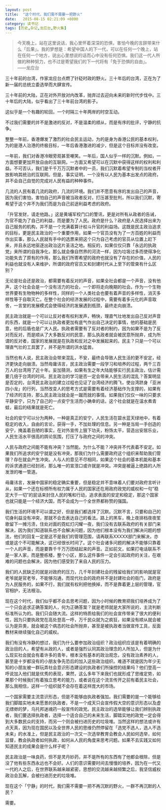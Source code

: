 ```yaml
---
layout: post
title:  "这个时代，我们需不需要一把野火"
date:   2015-08-15 02:21:09 +0800
category: 读书记
tags: [历史,杂记,龙应台,野火集]
---
```


<blockquote>
<p>今天晚上，站在这里说话，我心里怀着深深的恐惧，害怕今晚的言辞带来什么「后果」。我的梦想是：希望中国人的下一代，可以在任何一个晚上，站在任何一个地方，说出心里想说的话而心中没有任何恐惧。我们这一代人所做的种种努力，也不过是寄望我们的下一代将有「免于恐惧的自由」。<br/>
​——龙应台</p>
</blockquote>

<p>三十年前的台湾，作家龙应台点燃了针砭时政的野火。三十年后的台湾，正在为了新一届的总统立委选举而大肆宣传。</p>

<p>﻿三十年前的大陆，正在对外开放对内改革，抛弃过去迎向未来的新时代步伐中。三十年后的大陆，似乎看出了三十年前台湾的影子。﻿</p>

<!--more-->
<p id='more'></p>

<p>﻿这似乎是一个有趣的轮回，一个时隔三十年两岸的时空互动。</p>

<p>﻿不过我们需要的并不是激进的反对，不是温柔的顺从，而是有序的批评，宁静的抗争。﻿</p>

<p>﻿整整一年前，香港爆发了激烈的社会民主运动，为的是身为香港公民的基本权利，为的是港人治港的终极目标，一年后香港激进的减少，但是这个目标并没有改变。﻿</p>

<p>﻿一年前，我们对香港冷眼旁观甚至嘲笑。一年后，国人似乎一样的沉默。例如，一方面想要更加开放自由的互联网，一方面又希望可以在沉默中获得这样的权利和利益。不可否认，我们是千千万万沉默者中的一员，我们沉默着希望专制的当权者开放影响其统治的互联网。但是，事实证明，一个没有以人民为基本出发点的政府，并不会自己自觉的完成对人民有益的种种事件。﻿</p>

<p>﻿几流的人民有着几流的政府，几流的环境。我们并不愿意有序的发出自己的声音，因为我们害怕，害怕自己的声音被当政者反对，打压甚至批判，所以我们沉默，寄希望于这个并不为我们而是为自己前途利益考虑的政府。﻿</p>

<p>﻿「升官发财，请走他路。」这是黄埔军校门口的警讯，更是对所有从政者的告诫，为官不能为了自己的利益，而是要为了人民。政府是什么？政府是人民选择出来为自己服务的机构，并不是一个充满着算计权斗升官的利益场。这既是民主政治追求的目标，更是民主政治的一个重要作用，如果一个官员没有为了一方百姓的利益而作出实事，那么人民就有手中的选票来把这个只为自己考虑的官员从位置上赶下来，并且永远地驱逐出政治这片圣洁之地。相反的，如果仅仅只靠「永远的执政党」来所谓的自我净化，那么就会像自然界的河流一样，因为垃圾过多而使得净化功能失去了原有的作用，那么我们所寄希望的政府也就没有了存在的价值，人民的利益也就没有人来维护，所谓的政府官员又和封建时代从上至下的管束有什么区别？</p>

<p>无论是社会还是政治，都需要有着反对的声音，如果全社会都是一个声音，没有他声，这个社会会是一个没有活力的社会，一个即将走向晚期的社会。作为一个生物世界要有生物物种的多样性，同样的一个人类社会也要有着声音的多样性，消灭多样性等于自取灭亡。在整个社会的经济发展的过程中，需要有着多元化的声音取舍，一言堂的发展模式会使得经济的发展遇到瓶颈，最终走向崩溃。</p>

<p>民主政治就是一个可以让反对者有权利发声，畅快，理直气壮地发出自己反对声音的东西，就是一个可以让执政者更加有底气作出自己决定的事情，他的基础是民意，他的后盾也是广大人民。执政者需要有了反对者的制约，因为如果不是为了反对而反对，而是顺从了大多数反对的民意，那么执政者就会被民意所抛弃，成为所谓的反对者，国家的发展就是在执政和反对之中发展起来的。民主？只是一个可以理直气壮的工具罢了，并不是所谓的洪水猛兽。</p>

<p>当然也有人说，民主政治会带来混乱，不安，最终会导致人民生活的更不安定，经济更快走向崩溃。当然毋庸讳言，民主政治需要一段学习和培养的过程，两千三百万人的台湾用了近十年。妄加猜测，如果有生之年大陆能够实行民主政治，估计需要几倍于台湾的时间。民主政治的学习是否一定会带来人民生活的混乱？答案明显是否定的，台湾民主政治的建立过程也见证了台湾经济的腾飞，使台湾跻身「亚洲四小龙」的行列，当然改变人的思考方式是需要有着经济基础作为支撑的，如果有了经济的支持，那么民主政治就会是一蹴而就的事情。如果我们仅仅一味的只要求平静安宁，只为了自己的一点安宁生活而小确幸的话，这个社会就是在温水煮青蛙，最后的结果就是死亡。</p>

<p>社会的安宁可以分为两种，一种是真正的安宁，人民生活在碧水蓝天绿地中，有着稳定的收入，自由的言论，获得一手，不加处理的信息。另一种是当局一手创造的安宁，掩盖着丑陋的事实，在对外宣传上狠下功夫，粉饰太平，营造出安居乐业，人民生活水平很高的舆论氛围，打压了与政府之间的冲突。</p>

<p>人民与政府之间能不能有冲突？当然能。为什么不能？冲突并不代表着不安定。如果我们所追求的安宁就是没有冲突，那我们为什么需要政府这个组织来帮助我们管理？存在就会产生冲突。人与人的意见不尽相同，如果这个社会的基本机能和基本的诉求通道已经封闭，那么唯一的宣泄口或许就是冲突。冲突是被逼上绝路的人所发泄的唯一管道。</p>

<p>毋庸讳言，发展中国家的稳定确实重要，但是稳定并不意味着人们要对政府言听计从，如果一个还在标榜所有权力属于人民的国家还在用政府政党的威权和一句&quot;稳定大于一切”的屁话来封住人民的嘴和行动，追求表面的安定和稳定，那这个国家也就只能是一个经济大国，而不会成为一个全世界都称赞的强国。</p>

<p>我们生活的环境不可以谓之好，但是我们都选择了沉默。沉默不言，只要和自己的切身利益没有冲突，那就不会去表达自己的看法。路上的黑车，晚上夜排档夜夜笙歌留下一摊污渍，住处对面的霓虹灯闪耀一夜，我们没有去联系政府的有关部门来解决，因为我们知道联系也不会解决问题，因为他们根本没有为我们解决问题的想法，他们的回复一定是这不是我们的管理范围，请再联系XXXXX部门来解决，亦或是这个不可能解决，这已经很长时间了。这个社会诸多问题的解决不能够只靠着一个人的声音，而是要靠千千万万团结起来的声音。正如前文，如果打电话联系不是一家人家，而是整栋楼，整个小区，那么这件事件一定会引起政府的关注，在艰难的问题也会解决，因为他们感受到了来自人民的压力。</p>

<p>我们的人民缺乏的就是对政府的压力，几千年封建社会的残留给我们的影响就是官老爷就是官老爷，不能够沟通，而现代社会的政府并不是封建社会的衙门，政府是为人民服务的，如果不行，我们就有权利把他换掉，而不是靠着更上层的管理，官官相护，无法根治。</p>

<p>现在这个时代，我们似乎都不会去思考问题，因为小时候的教育把我们培养成为了一个只会追求正确答案的人，何为正确答案？就是老师就是大家所说的，主流判断标准所认为的。我们只会随大流。这样的特质给我们的社会宣传带来了很大的便利性，因为只要执政党在高处登高一呼，万千民众就为之疯狂，如果没有顺从就会被认为是异类，就会被这个病态的社会所抛弃，甚至是被执政者当做宣传工具，反面教材来继续强化自己的威权。</p>

<p>我们有没有冷静的想过，我们为什么要参加政治组织？政治组织应该是有着明确的政治目的人，希望有从政的人，或者是强烈认同其政治理念的人所加入，但是为什么现实社会就会有着许多的青年，根本没有基本的政治观念，没有政治素养的人，甚至是十岁都没有的小朋友争先恐后的加入这些政治组织。难道不就是因为年少无知的小朋友被一群玩弄社会意识形态建设的执政者们所操控的结果吗？他们登高一呼说加入他们就是优秀的表现，果然，这么多年下来我们也就形成了思维定势，如果那个时候我们有着独立思考的能力，或者说在这个流言传开之前有着民主社会，那么我相信，这样一个组织就不会存在着这样庞大的市场。</p>

<p>一个国家需要主流意识形态，但是不能够由执政者强加。我们需要的是一个能够给我们脚踏实地未来愿景的执政者，不是一个成天只会宣传假大空的意识形态以及虚无缥缈的梦，乌托邦迷魂药一般宣传的政党。民主政治的选举能够让我们辨别执政者，我们要选择执政者，选择一个适合自己的未来生活，脚踏实地的政党一定会得到大多数民众的支持，而另一个则会被扫进历史的垃圾堆。当然这样的想法或许有点天真，因为现在国民以及全世界人民的思维仍然停留在「选党不选人，选人不选未来」的水准上，但是民主政治的一次又一次选举教育会教会人民如何选举，如何监督，教会执政者如何执政，如何从人民的角度来思考问题。如果不去实践又如何知道民主的成果会是什么样子呢？</p>

<p>民主政治是一味良药，但不是灵丹妙药，并不是所有的东西有了他都会根除，但是没了他有些东西永远也不会好。人们的意识需要时间去慢慢的培养，因为在一代又一代的人之后，在世界联系越来越紧密，思想的交流越来越频繁之后，我坚信威权政治会瓦解，会被扫进历史的垃圾堆。</p>

<p>现在这个「宁静」的时代，我们需不需要一把不再沉默的野火，一群不再沉默的人民？</p>

<p>需要。</p>

